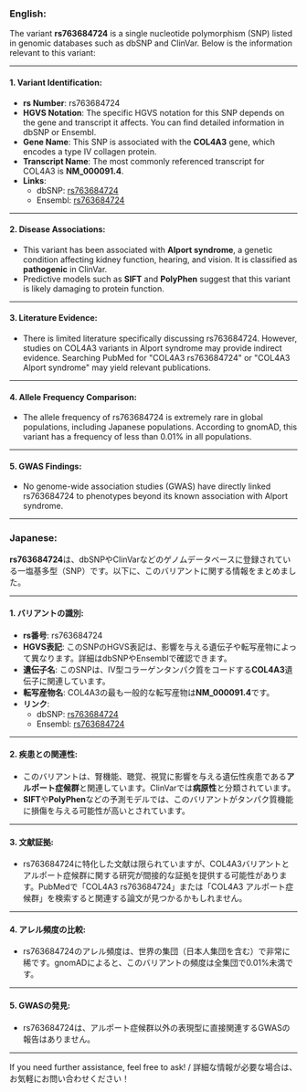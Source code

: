 ### English:
The variant **rs763684724** is a single nucleotide polymorphism (SNP) listed in genomic databases such as dbSNP and ClinVar. Below is the information relevant to this variant:

---

#### 1. **Variant Identification**:
- **rs Number**: rs763684724
- **HGVS Notation**: The specific HGVS notation for this SNP depends on the gene and transcript it affects. You can find detailed information in dbSNP or Ensembl.
- **Gene Name**: This SNP is associated with the **COL4A3** gene, which encodes a type IV collagen protein.
- **Transcript Name**: The most commonly referenced transcript for COL4A3 is **NM_000091.4**.
- **Links**:
  - dbSNP: [rs763684724](https://www.ncbi.nlm.nih.gov/snp/rs763684724)
  - Ensembl: [rs763684724](https://www.ensembl.org/Homo_sapiens/Variation/Explore?v=rs763684724)

---

#### 2. **Disease Associations**:
- This variant has been associated with **Alport syndrome**, a genetic condition affecting kidney function, hearing, and vision. It is classified as **pathogenic** in ClinVar.
- Predictive models such as **SIFT** and **PolyPhen** suggest that this variant is likely damaging to protein function.

---

#### 3. **Literature Evidence**:
- There is limited literature specifically discussing rs763684724. However, studies on COL4A3 variants in Alport syndrome may provide indirect evidence. Searching PubMed for "COL4A3 rs763684724" or "COL4A3 Alport syndrome" may yield relevant publications.

---

#### 4. **Allele Frequency Comparison**:
- The allele frequency of rs763684724 is extremely rare in global populations, including Japanese populations. According to gnomAD, this variant has a frequency of less than 0.01% in all populations.

---

#### 5. **GWAS Findings**:
- No genome-wide association studies (GWAS) have directly linked rs763684724 to phenotypes beyond its known association with Alport syndrome.

---

### Japanese:
**rs763684724**は、dbSNPやClinVarなどのゲノムデータベースに登録されている一塩基多型（SNP）です。以下に、このバリアントに関する情報をまとめました。

---

#### 1. **バリアントの識別**:
- **rs番号**: rs763684724
- **HGVS表記**: このSNPのHGVS表記は、影響を与える遺伝子や転写産物によって異なります。詳細はdbSNPやEnsemblで確認できます。
- **遺伝子名**: このSNPは、IV型コラーゲンタンパク質をコードする**COL4A3**遺伝子に関連しています。
- **転写産物名**: COL4A3の最も一般的な転写産物は**NM_000091.4**です。
- **リンク**:
  - dbSNP: [rs763684724](https://www.ncbi.nlm.nih.gov/snp/rs763684724)
  - Ensembl: [rs763684724](https://www.ensembl.org/Homo_sapiens/Variation/Explore?v=rs763684724)

---

#### 2. **疾患との関連性**:
- このバリアントは、腎機能、聴覚、視覚に影響を与える遺伝性疾患である**アルポート症候群**と関連しています。ClinVarでは**病原性**と分類されています。
- **SIFT**や**PolyPhen**などの予測モデルでは、このバリアントがタンパク質機能に損傷を与える可能性が高いとされています。

---

#### 3. **文献証拠**:
- rs763684724に特化した文献は限られていますが、COL4A3バリアントとアルポート症候群に関する研究が間接的な証拠を提供する可能性があります。PubMedで「COL4A3 rs763684724」または「COL4A3 アルポート症候群」を検索すると関連する論文が見つかるかもしれません。

---

#### 4. **アレル頻度の比較**:
- rs763684724のアレル頻度は、世界の集団（日本人集団を含む）で非常に稀です。gnomADによると、このバリアントの頻度は全集団で0.01%未満です。

---

#### 5. **GWASの発見**:
- rs763684724は、アルポート症候群以外の表現型に直接関連するGWASの報告はありません。

---

If you need further assistance, feel free to ask! / 詳細な情報が必要な場合は、お気軽にお問い合わせください！